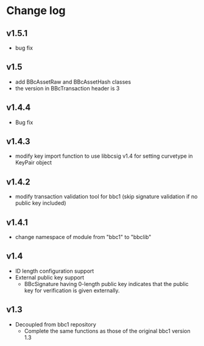 Change log
======

## v1.5.1
* bug fix

## v1.5
* add BBcAssetRaw and BBcAssetHash classes
* the version in BBcTransaction header is 3

## v1.4.4
* Bug fix

## v1.4.3
* modify key import function to use libbcsig v1.4 for setting curvetype in KeyPair object

## v1.4.2
* modify transaction validation tool for bbc1 (skip signature validation if no public key included)

## v1.4.1
* change namespace of module from "bbc1" to "bbclib"

## v1.4
* ID length configuration support
* External public key support
  * BBcSignature having 0-length public key indicates that the public key for verification is given externally.

## v1.3
* Decoupled from bbc1 repository
  * Complete the same functions as those of the original bbc1 version 1.3
